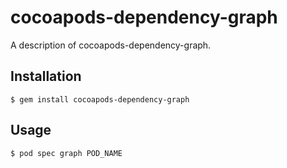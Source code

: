 # cocoapods-dependency-graph

A description of cocoapods-dependency-graph.

## Installation

    $ gem install cocoapods-dependency-graph

## Usage

    $ pod spec graph POD_NAME
